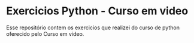 # Exercicios Python - Curso em video

Esse repositório contem os exercicios que realizei do curso de python oferecido pelo Curso em video. 
